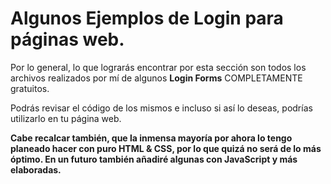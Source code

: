# Algunos Ejemplos de Login para páginas web.

Por lo general, lo que lograrás encontrar por esta sección son todos los archivos realizados por mí de algunos **Login Forms** COMPLETAMENTE gratuitos.

Podrás revisar el código de los mismos e incluso si así lo deseas, podrías utilizarlo en tu página web.

**Cabe recalcar también, que la inmensa mayoría por ahora lo tengo planeado hacer con puro HTML & CSS, por lo que quizá no será de lo más óptimo. 
En un futuro también añadiré algunas con JavaScript y más elaboradas.** 
